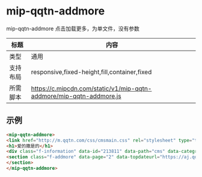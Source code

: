 # mip-qqtn-addmore

mip-qqtn-addmore 点击加载更多，为单文件，没有参数

标题|内容
----|----
类型|通用
支持布局|responsive,fixed-height,fill,container,fixed
所需脚本|https://c.mipcdn.com/static/v1/mip-qqtn-addmore/mip-qqtn-addmore.js

## 示例

```html
<mip-qqtn-addmore>
<link href="http://m.qqtn.com/css/cmsmain.css" rel="stylesheet" type="text/css">
<h1>爱的撒是的</h1>
<div class="f-information" data-id="213811" data-path="cms" data-categroyId="43" data-rootid="2" data-CommentTpye="0" data-Username="qcx" data-Type="1" data-DateTime="2017/11/6 10:22:00"></div>
<section class="f-addmore" data-page="2" data-topdateurl="https://aj.qqtn.com/app/NewResInfo.json">
</section>
</mip-qqtn-addmore>
```




